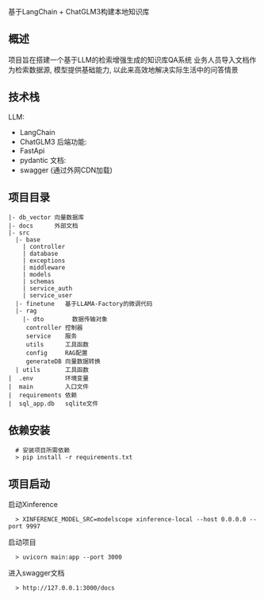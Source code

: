 基于LangChain + ChatGLM3构建本地知识库

## 概述
项目旨在搭建一个基于LLM的检索增强生成的知识库QA系统
业务人员导入文档作为检索数据源, 模型提供基础能力, 以此来高效地解决实际生活中的问答情景

## 技术栈
LLM:
- LangChain
- ChatGLM3
后端功能:
- FastApi
- pydantic
文档:
- swagger (通过外网CDN加载)

## 项目目录
```
|- db_vector 向量数据库
|- docs      外部文档
|- src
  |- base
    | controller
    | database
    | exceptions
    | middleware
    | models
    | schemas
    | service_auth
    | service_user
  |- finetune   基于LLAMA-Factory的微调代码
  |- rag
    |- dto        数据传输对象
     controller 控制器
     service    服务
     utils      工具函数
     config     RAG配置
     generateDB 向量数据转换
  | utils       工具函数
|  .env         环境变量
|  main         入口文件
|  requirements 依赖
|  sql_app.db   sqlite文件
```
## 依赖安装
```
  # 安装项目所需依赖
  > pip install -r requirements.txt
```

## 项目启动
启动Xinference
```
  > XINFERENCE_MODEL_SRC=modelscope xinference-local --host 0.0.0.0 --port 9997
```

启动项目
```
  > uvicorn main:app --port 3000
```

进入swagger文档
```
  > http://127.0.0.1:3000/docs
```
